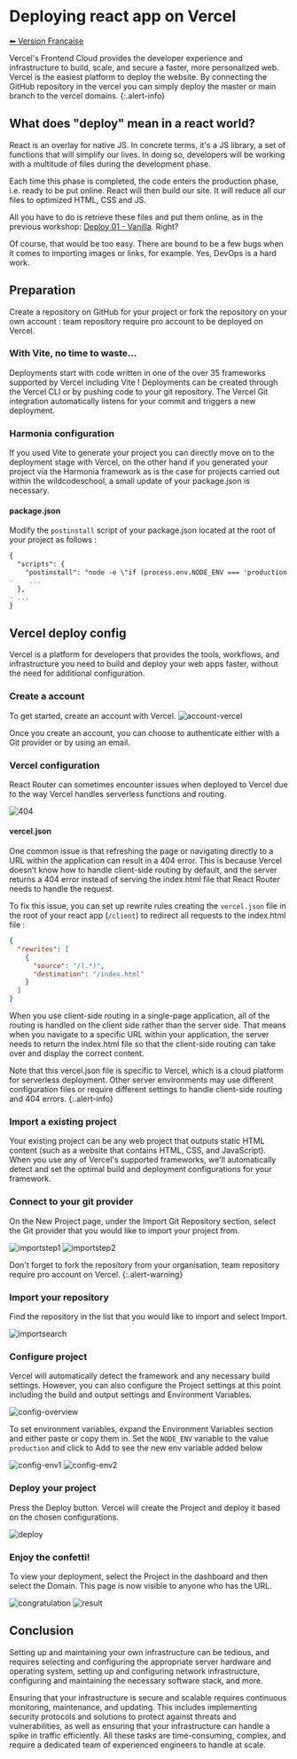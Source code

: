 # Deploying react app on Vercel

[⬅ Version Française](./README-FR)

Vercel's Frontend Cloud provides the developer experience and infrastructure to build, scale, and secure a faster, more personalized web. Vercel is the easiest platform to deploy the website. By connecting the GitHub repository in the vercel you can simply deploy the master or main branch to the vercel domains.
{:.alert-info}

## What does "deploy" mean in a react world?

React is an overlay for native JS. In concrete terms, it's a JS library, a set of functions that will simplify our lives. In doing so, developers will be working with a multitude of files during the development phase.

Each time this phase is completed, the code enters the production phase, i.e. ready to be put online. React will then build our site. It will reduce all our files to optimized HTML, CSS and JS.

All you have to do is retrieve these files and put them online, as in the previous workshop: [Deploy 01 - Vanilla](https://wildcodeschool.github.io/workshop-deploy-vanilla/README-FR). Right?

Of course, that would be too easy. There are bound to be a few bugs when it comes to importing images or links, for example. Yes, DevOps is a hard work.

## Preparation

Create a repository on GitHub for your project or fork the repository on your own account : team repository require pro account to be deployed on Vercel.

### With Vite, no time to waste...

Deployments start with code written in one of the over 35 frameworks supported by Vercel including Vite ! Deployments can be created through the Vercel CLI or by pushing code to your git repository. The Vercel Git integration automatically listens for your commit and triggers a new deployment.

### Harmonia configuration

If you used Vite to generate your project you can directly move on to the deployment stage with Vercel, on the other hand if you generated your project via the Harmonia framework as is the case for projects carried out within the wildcodeschool, a small update of your package.json is necessary.

#### package.json

Modify the `postinstall` script of your package.json located at the root of your project as follows :

```diff
{
  "scripts": {
    "postinstall": "node -e \"if (process.env.NODE_ENV === 'production'){process.exit(1)} \" || husky install",
-    ...
  },
- ...
}
```

## Vercel deploy config

Vercel is a platform for developers that provides the tools, workflows, and infrastructure you need to build and deploy your web apps faster, without the need for additional configuration.

### Create a account

To get started, create an account with Vercel. 
![account-vercel](./assets/account.jpeg)

Once you create an account, you can choose to authenticate either with a Git provider or by using an email.

### Vercel configuration

React Router can sometimes encounter issues when deployed to Vercel due to the way Vercel handles serverless functions and routing.

![404](./assets/404.png)

#### vercel.json

One common issue is that refreshing the page or navigating directly to a URL within the application can result in a 404 error. This is because Vercel doesn’t know how to handle client-side routing by default, and the server returns a 404 error instead of serving the index.html file that React Router needs to handle the request.

To fix this issue, you can set up rewrite rules creating the `vercel.json` file in the root of your react app (`/client`) to redirect all requests to the index.html file : 

```json
{
  "rewrites": [
    {
      "source": "/(.*)",
      "destination": "/index.html"
    }
  ]
}
```

When you use client-side routing in a single-page application, all of the routing is handled on the client side rather than the server side. That means when you navigate to a specific URL within your application, the server needs to return the index.html file so that the client-side routing can take over and display the correct content.

Note that this vercel.json file is specific to Vercel, which is a cloud platform for serverless deployment. Other server environments may use different configuration files or require different settings to handle client-side routing and 404 errors.
{:.alert-info}

### Import a existing project

Your existing project can be any web project that outputs static HTML content (such as a website that contains HTML, CSS, and JavaScript). When you use any of Vercel's supported frameworks, we'll automatically detect and set the optimal build and deployment configurations for your framework.

### Connect to your git provider

On the New Project page, under the Import Git Repository section, select the Git provider that you would like to import your project from.

![importstep1](./assets/import.png) ![importstep2](./assets/import2.png)

Don't forget to fork the repository from your organisation, team repository require pro account on Vercel.
{:.alert-warning}

### Import your repository

Find the repository in the list that you would like to import and select Import.

![importsearch](./assets/importsearch.png)

### Configure project

Vercel will automatically detect the framework and any necessary build settings. However, you can also configure the Project settings at this point including the build and output settings and Environment Variables.

![config-overview](./assets/configoverview.png)

To set environment variables, expand the Environment Variables section and either paste or copy them in. Set the `NODE_ENV` variable to the value `production` and click to Add to see the new env variable added below

![config-env1](./assets/configenv1.png)
![config-env2](./assets/configenv2.png)

### Deploy your project

Press the Deploy button. Vercel will create the Project and deploy it based on the chosen configurations.

![deploy](./assets/deploy.png)

### Enjoy the confetti!

To view your deployment, select the Project in the dashboard and then select the Domain. This page is now visible to anyone who has the URL.

![congratulation](./assets/congrat.png)
![result](./assets/result.png)


## Conclusion

Setting up and maintaining your own infrastructure can be tedious, and requires selecting and configuring the appropriate server hardware and operating system, setting up and configuring network infrastructure, configuring and maintaining the necessary software stack, and more.

Ensuring that your infrastructure is secure and scalable requires continuous monitoring, maintenance, and updating. This includes implementing security protocols and solutions to protect against threats and vulnerabilities, as well as ensuring that your infrastructure can handle a spike in traffic efficiently. All these tasks are time-consuming, complex, and require a dedicated team of experienced engineers to handle at scale.


